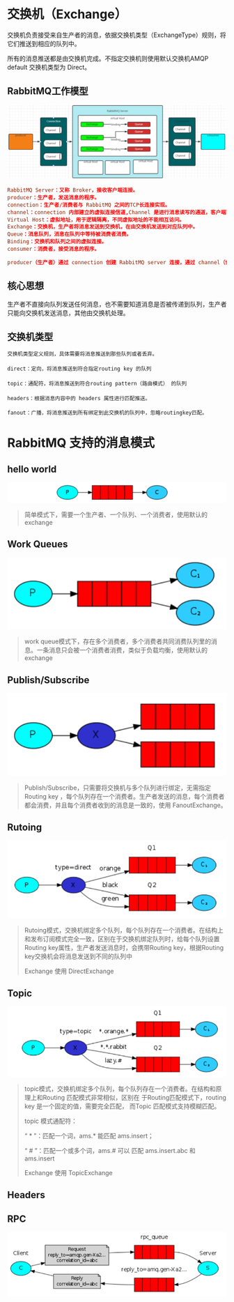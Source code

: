 

# 交换机（Exchange）

交换机负责接受来自生产者的消息，依据交换机类型（ExchangeType）规则，将它们推送到相应的队列中。

所有的消息推送都是由交换机完成。不指定交换机则使用默认交换机AMQP default 交换机类型为 Direct。

## RabbitMQ工作模型

![image-20220307143907592](image-20220307143907592.png)

~~~toml
RabbitMQ Server：又称 Broker，接收客户端连接。
producer：生产者，发送消息的程序。
connection：生产者/消费者与 RabbitMQ 之间的TCP长连接实现。
channel：connection 内部建立的虚拟连接信道,Channel 是进行消息读写的通道，客户端可以建立自己的Channel，每个Channel代表一个会话任务。
Virtual Host：虚拟地址，用于逻辑隔离，不同虚拟地址的不能相互访问。
Exchange：交换机，生产者将消息发送到交换机，在由交换机发送到对应队列中。
Queue：消息队列，消息在队列中等待被消费者消费。
Binding：交换机和队列之间的虚拟连接。
consumer：消费者，接受消息的程序。
~~~

~~~toml
producer（生产者）通过 connection 创建 RabbitMQ server 连接，通过 channel（信道） 建立虚拟连接信道，channel 将 producer 消息发送到 exchange（交换机），因为 exchange 和 queue（队列）通过 exchangeType 进行绑定，所以 exchange 直接发送到绑定的 queue 中，消费者通过 connection 连接到 RabbitMQ server ，channel 建立虚拟连接信道 ，RabbitMQ 通过 channel 将 queue 中消息推送给消费者进行处理。
~~~

## 核心思想

生产者不直接向队列发送任何消息，也不需要知道消息是否被传递到队列，生产者只能向交换机发送消息，其他由交换机处理。

## 交换机类型

~~~bash
交换机类型定义规则，具体需要将消息推送到那些队列或者丢弃。

direct：定向，将消息推送到符合指定routing key 的队列

topic：通配符，将消息推送到符合routing pattern（路由模式） 的队列

headers：根据消息内容中的 headers 属性进行匹配推送。

fanout：广播，将消息推送到所有绑定到此交换机的队列中，忽略routingkey匹配。
~~~

# RabbitMQ 支持的消息模式

## hello world

![image-20220308082541868](image-20220308082541868.png)

> 简单模式下，需要一个生产者、一个队列、一个消费者，使用默认的 exchange 

## Work Queues

![image-20220308082315934](image-20220308082315934.png)

> work queue模式下，存在多个消费者，多个消费者共同消费队列里的消息。一条消息只会被一个消费者消费，类似于负载均衡，使用默认的 exchange 

## Publish/Subscribe

![image-20220308082335993](image-20220308082335993.png)

> Publish/Subscribe，只需要将交换机与多个队列进行绑定，无需指定 Routing key ，每个队列存在一个消费者。生产者发送的消息，每个消费者都会消费，并且每个消费者收到的消息是一致的，使用 FanoutExchange。



## Rutoing

![image-20220308082349923](image-20220308082349923.png)

> Rutoing模式，交换机绑定多个队列，每个队列存在一个消费者。在结构上和发布订阅模式完全一致，区别在于交换机绑定队列时，给每个队列设置Routing key属性，生产者发送消息时，会携带Routing key，根据Routing key交换机会将消息发送到不同的队列中
>
> Exchange 使用  DirectExchange

## Topic

![image-20220308082411369](image-20220308082411369.png)

> topic模式，交换机绑定多个队列，每个队列存在一个消费者。在结构和原理上和Routing 匹配模式非常相似，区别在 于Routing匹配模式下，routing key 是一个固定的值，需要完全匹配， 而Topic 匹配模式支持模糊匹配。
>
> topic 模式通配符：
>
> “ * ”：匹配一个词，ams.* 能匹配 ams.insert； 
>
> “ # ”：匹配一个或多个词，ams.# 可以 匹配 ams.insert.abc 和 ams.insert
>
> Exchange 使用 TopicExchange

## Headers



## RPC

![image-20220308082435683](image-20220308082435683.png)

